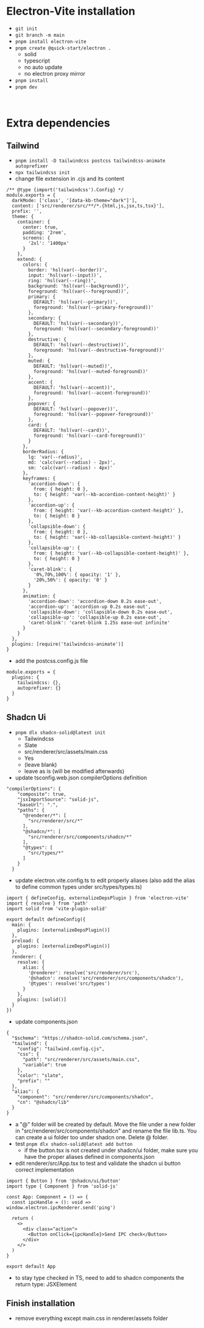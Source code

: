 # Electron-Vite installation

- `git init`
- `git branch -m main`
- `pnpm install electron-vite`
- `pnpm create @quick-start/electron .`
  - solid
  - typescript
  - no auto update
  - no electron proxy mirror
- `pnpm install`
- `pnpm dev`

<br/>

# Extra dependencies

## Tailwind

- `pnpm install -D tailwindcss postcss tailwindcss-animate autoprefixer`
- `npx tailwindcss init`
- change file extension in .cjs and its content

```
/** @type {import('tailwindcss').Config} */
module.exports = {
  darkMode: ['class', '[data-kb-theme="dark"]'],
  content: ['src/renderer/src/**/*.{html,js,jsx,ts,tsx}'],
  prefix: '',
  theme: {
    container: {
      center: true,
      padding: '2rem',
      screens: {
        '2xl': '1400px'
      }
    },
    extend: {
      colors: {
        border: 'hsl(var(--border))',
        input: 'hsl(var(--input))',
        ring: 'hsl(var(--ring))',
        background: 'hsl(var(--background))',
        foreground: 'hsl(var(--foreground))',
        primary: {
          DEFAULT: 'hsl(var(--primary))',
          foreground: 'hsl(var(--primary-foreground))'
        },
        secondary: {
          DEFAULT: 'hsl(var(--secondary))',
          foreground: 'hsl(var(--secondary-foreground))'
        },
        destructive: {
          DEFAULT: 'hsl(var(--destructive))',
          foreground: 'hsl(var(--destructive-foreground))'
        },
        muted: {
          DEFAULT: 'hsl(var(--muted))',
          foreground: 'hsl(var(--muted-foreground))'
        },
        accent: {
          DEFAULT: 'hsl(var(--accent))',
          foreground: 'hsl(var(--accent-foreground))'
        },
        popover: {
          DEFAULT: 'hsl(var(--popover))',
          foreground: 'hsl(var(--popover-foreground))'
        },
        card: {
          DEFAULT: 'hsl(var(--card))',
          foreground: 'hsl(var(--card-foreground))'
        }
      },
      borderRadius: {
        lg: 'var(--radius)',
        md: 'calc(var(--radius) - 2px)',
        sm: 'calc(var(--radius) - 4px)'
      },
      keyframes: {
        'accordion-down': {
          from: { height: 0 },
          to: { height: 'var(--kb-accordion-content-height)' }
        },
        'accordion-up': {
          from: { height: 'var(--kb-accordion-content-height)' },
          to: { height: 0 }
        },
        'collapsible-down': {
          from: { height: 0 },
          to: { height: 'var(--kb-collapsible-content-height)' }
        },
        'collapsible-up': {
          from: { height: 'var(--kb-collapsible-content-height)' },
          to: { height: 0 }
        },
        'caret-blink': {
          '0%,70%,100%': { opacity: '1' },
          '20%,50%': { opacity: '0' }
        }
      },
      animation: {
        'accordion-down': 'accordion-down 0.2s ease-out',
        'accordion-up': 'accordion-up 0.2s ease-out',
        'collapsible-down': 'collapsible-down 0.2s ease-out',
        'collapsible-up': 'collapsible-up 0.2s ease-out',
        'caret-blink': 'caret-blink 1.25s ease-out infinite'
      }
    }
  },
  plugins: [require('tailwindcss-animate')]
}
```

- add the postcss.config.js file

```
module.exports = {
  plugins: {
    tailwindcss: {},
    autoprefixer: {}
  }
}
```

## Shadcn Ui

- `pnpm dlx shadcn-solid@latest init`
  - Tailwindcss
  - Slate
  - src/renderer/src/assets/main.css
  - Yes
  - (leave blank)
  - leave as is (will be modified afterwards)
- update tsconfig.web.json compilerOptions definition

```
"compilerOptions": {
    "composite": true,
    "jsxImportSource": "solid-js",
    "baseUrl": ".",
    "paths": {
      "@renderer/*": [
        "src/renderer/src/*"
      ],
      "@shadcn/*": [
        "src/renderer/src/components/shadcn/*"
      ],
      "@types": [
        "src/types/*"
      ]
    }
  }
```

- update electron.vite.config.ts to edit properly aliases (also add the alias to define common types under src/types/types.ts)

```
import { defineConfig, externalizeDepsPlugin } from 'electron-vite'
import { resolve } from 'path'
import solid from 'vite-plugin-solid'

export default defineConfig({
  main: {
    plugins: [externalizeDepsPlugin()]
  },
  preload: {
    plugins: [externalizeDepsPlugin()]
  },
  renderer: {
    resolve: {
      alias: {
        '@renderer': resolve('src/renderer/src'),
        '@shadcn': resolve('src/renderer/src/components/shadcn'),
        '@types': resolve('src/types')
      }
    },
    plugins: [solid()]
  }
})

```

- update components.json

```
{
  "$schema": "https://shadcn-solid.com/schema.json",
  "tailwind": {
    "config": "tailwind.config.cjs",
    "css": {
      "path": "src/renderer/src/assets/main.css",
      "variable": true
    },
    "color": "slate",
    "prefix": ""
  },
  "alias": {
    "component": "src/renderer/src/components/shadcn",
    "cn": "@shadcn/lib"
  }
}

```

- a "@" folder will be created by default. Move the file under a new folder in "src/renderer/src/components/shadcn" and rename the file lib.ts. You can create a ui folder too under shadcn one. Delete @ folder.
- test `pnpm dlx shadcn-solid@latest add button`
  - if the button.tsx is not created under shadcn/ui folder, make sure you have the proper aliases defined in components.json
- edit renderer/src/App.tsx to test and validate the shadcn ui button correct implementation

```
import { Button } from '@shadcn/ui/button'
import type { Component } from 'solid-js'

const App: Component = () => {
  const ipcHandle = (): void => window.electron.ipcRenderer.send('ping')

  return (
    <>
      <div class="action">
        <Button onClick={ipcHandle}>Send IPC check</Button>
      </div>
    </>
  )
}

export default App
```

- to stay type checked in TS, need to add to shadcn components the return type: JSXElement

## Finish installation

- remove everything except main.css in renderer/assets folder
